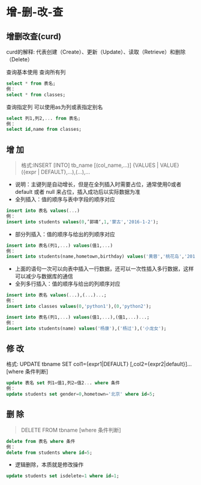 增-删-改-查 
====


## 增删改查(curd)  
curd的解释: 代表创建（Create）、更新（Update）、读取（Retrieve）和删除（Delete）  

查询基本使用
查询所有列
```SQL
select * from 表名;
例：
select * from classes;
```

查询指定列
可以使用as为列或表指定别名
```SQL
select 列1,列2,... from 表名;
例：
select id,name from classes;
```

## 增 加  
> 格式:INSERT [INTO] tb_name [(col_name,...)] {VALUES | VALUE} ({expr | DEFAULT},...),(...),...

- 说明：主键列是自动增长，但是在全列插入时需要占位，通常使用0或者 default 或者 null 来占位，插入成功后以实际数据为准
- 全列插入：值的顺序与表中字段的顺序对应  
```SQL
insert into 表名 values(...)
例：
insert into students values(0,’郭靖‘,1,'蒙古','2016-1-2');
```
- 部分列插入：值的顺序与给出的列顺序对应  
```SQL
insert into 表名(列1,...) values(值1,...)
例：
insert into students(name,hometown,birthday) values('黄蓉','桃花岛','2016-3-2');
```
- 上面的语句一次可以向表中插入一行数据，还可以一次性插入多行数据，这样可以减少与数据库的通信
- 全列多行插入：值的顺序与给出的列顺序对应
```SQL
insert into 表名 values(...),(...)...;
例：
insert into classes values(0,'python1'),(0,'python2');
```
```SQL
insert into 表名(列1,...) values(值1,...),(值1,...)...;
例：
insert into students(name) values('杨康'),('杨过'),('小龙女');
```

## 修 改  
格式: UPDATE tbname SET col1={expr1|DEFAULT} [,col2={expr2|default}]...[where 条件判断]
```SQL
update 表名 set 列1=值1,列2=值2... where 条件
例：
update students set gender=0,hometown='北京' where id=5;
```

## 删 除
> DELETE FROM tbname [where 条件判断]
```SQL
delete from 表名 where 条件
例：
delete from students where id=5;
```
- 逻辑删除，本质就是修改操作
```SQL
update students set isdelete=1 where id=1;
```
